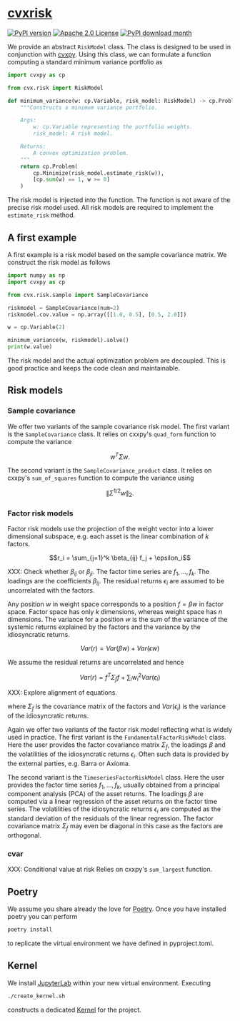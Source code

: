# [cvxrisk](http://www.cvxgrp.org/cvxrisk/)

[![PyPI version](https://badge.fury.io/py/cvxrisk.svg)](https://badge.fury.io/py/cvxrisk)
[![Apache 2.0 License](https://img.shields.io/badge/License-APACHEv2-brightgreen.svg)](https://github.com/cvxgrp/simulator/blob/master/LICENSE)
[![PyPI download month](https://img.shields.io/pypi/dm/cvxrisk.svg)](https://pypi.python.org/pypi/cvxrisk/)

We provide an abstract `RiskModel` class. The class is designed to be used in conjunction with [cvxpy](https://github.com/cvxpy/cvxpy).
Using this class, we can formulate a function computing a standard minimum variance portfolio as

```python
import cvxpy as cp

from cvx.risk import RiskModel

def minimum_variance(w: cp.Variable, risk_model: RiskModel) -> cp.Problem:
    """Constructs a minimum variance portfolio.

    Args:
        w: cp.Variable representing the portfolio weights.
        risk_model: A risk model.

    Returns:
        A convex optimization problem.
    """
    return cp.Problem(
        cp.Minimize(risk_model.estimate_risk(w)),
        [cp.sum(w) == 1, w >= 0]
    )
```

The risk model is injected into the function.
The function is not aware of the precise risk model used.
All risk models are required to implement the `estimate_risk` method.

## A first example

A first example is a risk model based on the sample covariance matrix.
We construct the risk model as follows

```python
import numpy as np
import cvxpy as cp

from cvx.risk.sample import SampleCovariance

riskmodel = SampleCovariance(num=2)
riskmodel.cov.value = np.array([[1.0, 0.5], [0.5, 2.0]])

w = cp.Variable(2)

minimum_variance(w, riskmodel).solve()
print(w.value)
```

The risk model and the actual optimization problem are decoupled.
This is good practice and keeps the code clean and maintainable.

## Risk models

### Sample covariance

We offer two variants of the sample covariance risk model.
The first variant is the `SampleCovariance` class.
It relies on cxxpy's `quad_form` function to compute the variance
```math
w^T \Sigma w.
```
The second variant is the `SampleCovariance_product` class.
It relies on cxxpy's `sum_of_squares` function to compute the variance using
```math
\| \Sigma^{1/2} w \|_2.
```


### Factor risk models

Factor risk models use the projection of the weight vector into a lower
dimensional subspace, e.g. each asset is the linear combination of $k$ factors.
```math
r_i = \sum_{j=1}^k \beta_{ij} f_j + \epsilon_i
```
XXX: Check whether $\beta_{ij}$ or $\beta_{ji}$.
The factor time series are $f_1, \ldots, f_k$. The loadings are the coefficients $\beta_{ij}$.
The residual returns $\epsilon_i$ are assumed to be uncorrelated with the factors.

Any position $w$ in weight space corresponds to a position $f = \beta w$ in factor space.
Factor space has only $k$ dimensions, whereas weight space has $n$ dimensions.
The variance for a position $w$ is the sum of the variance of the
systemic returns explained by the factors and the variance by the idiosyncratic returns.

```math
Var(r) = Var(\beta w) + Var(\epsilon w)
```

We assume the residual returns are uncorrelated and hence

```math
Var(r) = f^T \Sigma_f f + \sum_i w_i^2 Var(\epsilon_i)
```

XXX: Explore alignment of equations.

where $\Sigma_f$ is the covariance matrix of the factors and $Var(\epsilon_i)$
is the variance of the idiosyncratic returns.

Again we offer two variants of the factor risk model reflecting what is widely used in practice.
The first variant is the `FundamentalFactorRiskModel` class.
Here the user provides the factor covariance matrix $\Sigma_f$,
the loadings $\beta$ and the volatilities of the idiosyncratic returns $\epsilon_i$. Often such
data is provided by the external parties, e.g. Barra or Axioma.

The second variant is the `TimeseriesFactorRiskModel` class.
Here the user provides the factor time series $f_1, \ldots, f_k$, usually obtained from
a principal component analysis (PCA) of the asset returns. The loadings $\beta$ are computed
via a linear regression of the asset returns on the factor time series.
The volatilities of the idiosyncratic returns $\epsilon_i$ are computed as the standard deviation
of the residuals of the linear regression.
The factor covariance matrix $\Sigma_f$ may even be diagonal in this case as the factors are orthogonal.

### cvar

XXX: Conditional value at risk
Relies on cxxpy's `sum_largest` function.




## Poetry

We assume you share already the love for [Poetry](https://python-poetry.org). Once you have installed poetry you can perform

```bash
poetry install
```

to replicate the virtual environment we have defined in pyproject.toml.

## Kernel

We install [JupyterLab](https://jupyter.org) within your new virtual environment. Executing

```bash
./create_kernel.sh
```

constructs a dedicated [Kernel](https://docs.jupyter.org/en/latest/projects/kernels.html) for the project.
